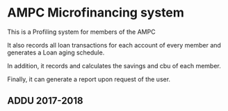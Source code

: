 AMPC Microfinancing system
==============

This is a Profiling system for members of the AMPC


It also records all loan transactions for each account of every member and generates a Loan aging schedule.

In addition, it records and calculates the savings and cbu of each member.

Finally, it can generate a report upon request of the user.

ADDU 2017-2018
--------------
